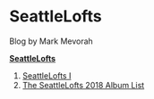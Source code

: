 # SeattleLofts
Blog by Mark Mevorah

**[SeattleLofts](/)**

1. [SeattleLofts I](/SeattleLofts1)
1. [The SeattleLofts 2018 Album List](/The2018SeattleLoftsAlbumsofTheYearList)

<a href="https://github.com/mevorah"><i class="fa fa-github-square" style="font-size:36px"></i></a>
<a href="https://www.instagram.com/markmevorah/"><i class="fa fa-instagram" style="font-size:36px"></i></a>
<a href="https://seattlelofts.tumblr.com"><i class="fa fa-tumblr-square" style="font-size:36px"></i></a>
<a href="mailto:mjmevorah@gmail.com"><i class="fa fa-envelope-square" style="font-size:36px"></i></a>
